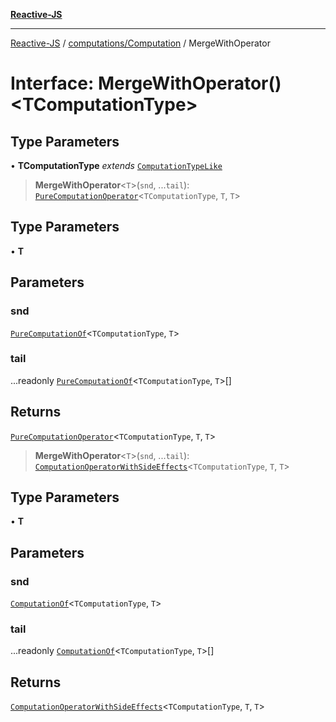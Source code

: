 [**Reactive-JS**](../../../README.md)

***

[Reactive-JS](../../../README.md) / [computations/Computation](../README.md) / MergeWithOperator

# Interface: MergeWithOperator()\<TComputationType\>

## Type Parameters

• **TComputationType** *extends* [`ComputationTypeLike`](../../interfaces/ComputationTypeLike.md)

> **MergeWithOperator**\<`T`\>(`snd`, ...`tail`): [`PureComputationOperator`](../../type-aliases/PureComputationOperator.md)\<`TComputationType`, `T`, `T`\>

## Type Parameters

• **T**

## Parameters

### snd

[`PureComputationOf`](../../type-aliases/PureComputationOf.md)\<`TComputationType`, `T`\>

### tail

...readonly [`PureComputationOf`](../../type-aliases/PureComputationOf.md)\<`TComputationType`, `T`\>[]

## Returns

[`PureComputationOperator`](../../type-aliases/PureComputationOperator.md)\<`TComputationType`, `T`, `T`\>

> **MergeWithOperator**\<`T`\>(`snd`, ...`tail`): [`ComputationOperatorWithSideEffects`](../../type-aliases/ComputationOperatorWithSideEffects.md)\<`TComputationType`, `T`, `T`\>

## Type Parameters

• **T**

## Parameters

### snd

[`ComputationOf`](../../type-aliases/ComputationOf.md)\<`TComputationType`, `T`\>

### tail

...readonly [`ComputationOf`](../../type-aliases/ComputationOf.md)\<`TComputationType`, `T`\>[]

## Returns

[`ComputationOperatorWithSideEffects`](../../type-aliases/ComputationOperatorWithSideEffects.md)\<`TComputationType`, `T`, `T`\>
